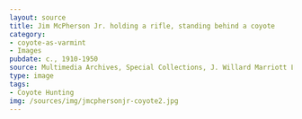 ```yaml
---
layout: source
title: Jim McPherson Jr. holding a rifle, standing behind a coyote
category:
- coyote-as-varmint
- Images
pubdate: c., 1910-1950
source: Multimedia Archives, Special Collections, J. Willard Marriott Library, University of Utah
type: image
tags: 
- Coyote Hunting 
img: /sources/img/jmcphersonjr-coyote2.jpg 
---
```


